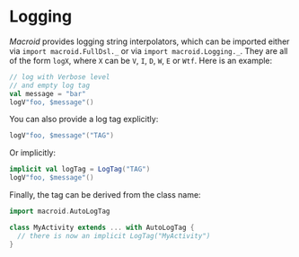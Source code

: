 # Logging

*Macroid* provides logging string interpolators, which can be imported either
via `import macroid.FullDsl._` or via `import macroid.Logging._`. They are all of the form `logX`,
where `X` can be `V`, `I`, `D`, `W`, `E` or `Wtf`. Here is an example:

```scala
// log with Verbose level
// and empty log tag
val message = "bar"
logV"foo, $message"()
```

You can also provide a log tag explicitly:

```scala
logV"foo, $message"("TAG")
```

Or implicitly:

```scala
implicit val logTag = LogTag("TAG")
logV"foo, $message"()
```

Finally, the tag can be derived from the class name:

```scala
import macroid.AutoLogTag

class MyActivity extends ... with AutoLogTag {
  // there is now an implicit LogTag("MyActivity")
}
```
